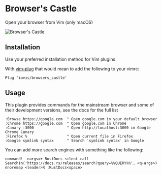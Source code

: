 # Browser's Castle

Open your browser from Vim (only macOS)

![Browser's Castle](https://image.slidesharecdn.com/browserscastle-defendyourcodelikeadesigner-170927185250/95/browsers-castle-defend-your-code-like-a-designer-1-638.jpg?cb=1506538510)

## Installation ##

Use your preferred installation method for Vim plugins.

With [vim-plug](https://github.com/junegunn/vim-plug) that would mean to add
the following to your vimrc:

```vim
Plug 'iovis/browsers_castle'
```

## Usage ##

This plugin provides commands for the mainstream browser and some of their
development versions, see the docs for the full list

```vim
:Browse https://google.com  " Open google.com in your default browser
:Chrome https://google.com  " Open google.com in Chrome
:Canary :3000               " Open http://localhost:3000 in Google Chrome Canary
:Firefox %                  " Open current file in Firefox
:Google symlink syntax      " Search 'symlink syntax' in Google
```

You can add more search engines with something like the following:
```vim
command! -nargs=+ RustDocs silent call SearchIn('https://docs.rs/releases/search?query=%%QUERY%%', <q-args>)
nnoremap <leader>R :RustDocs<space>
```
